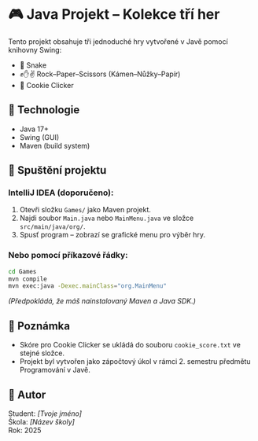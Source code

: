 # 🎮 Java Projekt – Kolekce tří her

Tento projekt obsahuje tři jednoduché hry vytvořené v Javě pomocí knihovny Swing:

- 🐍 Snake
- ✊✋✌️ Rock–Paper–Scissors (Kámen–Nůžky–Papír)
- 🍪 Cookie Clicker

## 🧰 Technologie
- Java 17+
- Swing (GUI)
- Maven (build system)

## 🚀 Spuštění projektu

### IntelliJ IDEA (doporučeno):
1. Otevři složku `Games/` jako Maven projekt.
2. Najdi soubor `Main.java` nebo `MainMenu.java` ve složce `src/main/java/org/`.
3. Spusť program – zobrazí se grafické menu pro výběr hry.

### Nebo pomocí příkazové řádky:
```bash
cd Games
mvn compile
mvn exec:java -Dexec.mainClass="org.MainMenu"
```

*(Předpokládá, že máš nainstalovaný Maven a Java SDK.)*

## 💾 Poznámka
- Skóre pro Cookie Clicker se ukládá do souboru `cookie_score.txt` ve stejné složce.
- Projekt byl vytvořen jako zápočtový úkol v rámci 2. semestru předmětu Programování v Javě.

## 👤 Autor
Student: *[Tvoje jméno]*  
Škola: *[Název školy]*  
Rok: 2025
